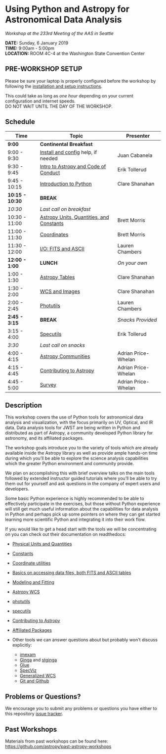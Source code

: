 Using Python and Astropy for Astronomical Data Analysis
================================================================
*Workshop at the 233rd Meeting of the AAS in Seattle*

**DATE:** Sunday, 6 January 2019  
**TIME:** 9:00am - 5:00pm  
**LOCATION:** ROOM 4C-4 at the Washington State Convention Center

## PRE-WORKSHOP SETUP
Please be sure your laptop is properly configured before the workshop by following the
[installation and setup instructions](00-Install_and_Setup).

This could take as long as *one hour* depending on your current configuration and internet speeds.  
DO NOT WAIT UNTIL THE DAY OF THE WORKSHOP.

## Schedule
| Time              | Topic    | Presenter |
|-------------------|----------|-----------|
|**9:00** | **Continental Breakfast** | |
|9:00 - 9:30    | [Install and config](00-Install_and_Setup) help, if needed  | Juan Cabanela |
|9:30 - 9:45 | [Intro to Astropy and Code of Conduct](01-IntroCoC) | Erik Tollerud |
|9:45 - 10:15   | [Introduction to Python](02-PythonIntro) |  Clare Shanahan|
|**10:15 - 10:30**  |  **BREAK** |  |
|*10:30* | *Last call on breakfast* | |
|10:30 - 11:00  | [Astropy Units, Quantities, and Constants](03-UnitsQuantities) | Brett Morris  |
|11:00 - 11:30 | [Coordinates](04-Coordinates) | Brett Morris |
|11:30 - 12:00 | [I/O: FITS and ASCII](05-FITS) | Lauren Chambers |
|**12:00 - 1:00**| **LUNCH** | *On your own* |
|1:00 - 1:30 | [Astropy Tables](06-Tables)| Clare Shanahan|
|1:30 - 2:00 | [WCS and Images](08-WCS) | Clare Shanahan|
|2:00 - 2:45 | [Photutils](09-Photutils) | Lauren Chambers |
**2:45 - 3:15** | **BREAK** | *Snacks Provided* |
|3:15 - 4:00 | [Specutils](09b-Specutils) | Erik Tollerud |
|*3:30* | *Last call on snacks* | |
|4:00 - 4:15 | [Astropy Communities](10-WrapUp) | Adrian Price-Whelan |
|4:15 - 4:45 | [Contributing to Astropy](10-WrapUp) | Adrian Price-Whelan |
|4:45 - 5:00 | [Survey](10-WrapUp) | Adrian Price-Whelan |

## Description
This workshop covers the use of Python tools for astronomical data analysis and visualization, with the focus primarily
on UV, Optical, and IR data. Data analysis tools for JWST are being written in Python and distributed as part of Astropy,
a community developed Python library for astronomy,  and its affiliated packages.

The workshop goals introduce you to the variety of tools which are already available inside the Astropy library as
well as provide ample hands-on time during which you’ll be able to explore the science analysis capabilities which the
greater Python environment and community provide.

We plan on accomplishing this with brief overview talks on the main tools followed by extended instructor guided tutorials
where you’ll be able to try them out for yourself and ask questions in the company of expert users and developers.  

Some basic Python experience is highly recommended to be able to effectively participate in the exercises,
but those without Python experience will still get much useful information about the capabilities for data analysis in
Python and perhaps pick up some pointers on where they can get started learning more scientific Python and integrating
it into their work flow.

If you would like to get a head start with the tools we will be concentrating on you can check out their documentation on readthedocs:

* [Physical Units and Quantities](http://docs.astropy.org/en/stable/units/index.html)
* [Constants](http://docs.astropy.org/en/stable/constants/index.html)
* [Coordinate utilities](http://docs.astropy.org/en/stable/coordinates/index.html)
* [Basics on accessing data files, both FITS and ASCII tables](http://docs.astropy.org/en/stable/io/unified.html)
* [Modeling and Fitting](http://docs.astropy.org/en/stable/modeling/index.html)
* [Astropy WCS](http://docs.astropy.org/en/stable/wcs/index.html)
* [photutils](http://photutils.readthedocs.io/)
* [specutils](https://specutils.readthedocs.io/)
* [Contributing to Astropy](http://docs.astropy.org/en/stable/development/workflow/development_workflow.html)
* [Affiliated Packages](http://www.astropy.org/affiliated/)

* Other tools we can answer questions about but probably won't discuss explicitly:
  * [imexam](http://imexam.readthedocs.io/)
  * [Ginga](http://ginga.readthedocs.io/) and [stginga](http://stginga.readthedocs.io/)
  * [Glue](http://glueviz.org/)
  * [SpecViz](http://specviz.readthedocs.io/en/latest/)
  * [Generalized WCS](http://gwcs.readthedocs.io/en/stable/)
  * [Git and Github](https://guides.github.com/activities/hello-world/)

## Problems or Questions?

We encourage you to submit any problems or questions you have either to this repository [issue tracker](https://github.com/astropy/astropy-workshop/issues).

## Past Workshops

Materials from past workshops can be found here:
https://github.com/astropy/past-astropy-workshops
